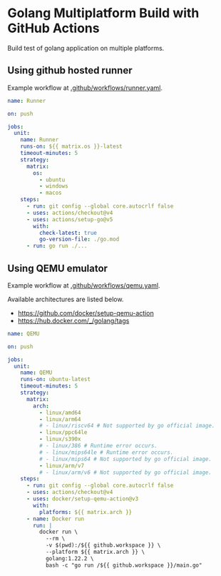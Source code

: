 # Golang Multiplatform Build with GitHub Actions

Build test of golang application on multiple platforms.

## Using github hosted runner

Example workflow at [.github/workflows/runner.yaml](.github/workflows/runner.yaml).

```yaml
name: Runner

on: push

jobs:
  unit:
    name: Runner
    runs-on: ${{ matrix.os }}-latest
    timeout-minutes: 5
    strategy:
      matrix:
        os:
          - ubuntu
          - windows
          - macos
    steps:
      - run: git config --global core.autocrlf false
      - uses: actions/checkout@v4
      - uses: actions/setup-go@v5
        with:
          check-latest: true
          go-version-file: ./go.mod
      - run: go run ./...
```

## Using QEMU emulator

Example workflow at [.github/workflows/qemu.yaml](.github/workflows/qemu.yaml).

Available architectures are listed below.

- <https://github.com/docker/setup-qemu-action>
- <https://hub.docker.com/_/golang/tags>

```yaml
name: QEMU

on: push

jobs:
  unit:
    name: QEMU
    runs-on: ubuntu-latest
    timeout-minutes: 5
    strategy:
      matrix:
        arch:
          - linux/amd64
          - linux/arm64
          # - linux/riscv64 # Not supported by go official image.
          - linux/ppc64le
          - linux/s390x
          # - linux/386 # Runtime error occurs.
          # - linux/mips64le # Runtime error occurs.
          # - linux/mips64 # Not supported by go official image.
          - linux/arm/v7
          # - linux/arm/v6 # Not supported by go official image.
    steps:
      - run: git config --global core.autocrlf false
      - uses: actions/checkout@v4
      - uses: docker/setup-qemu-action@v3
        with:
          platforms: ${{ matrix.arch }}
      - name: Docker run
        run: |
          docker run \
            --rm \
            -v $(pwd):/${{ github.workspace }} \
            --platform ${{ matrix.arch }} \
            golang:1.22.2 \
            bash -c "go run /${{ github.workspace }}/main.go"
```
